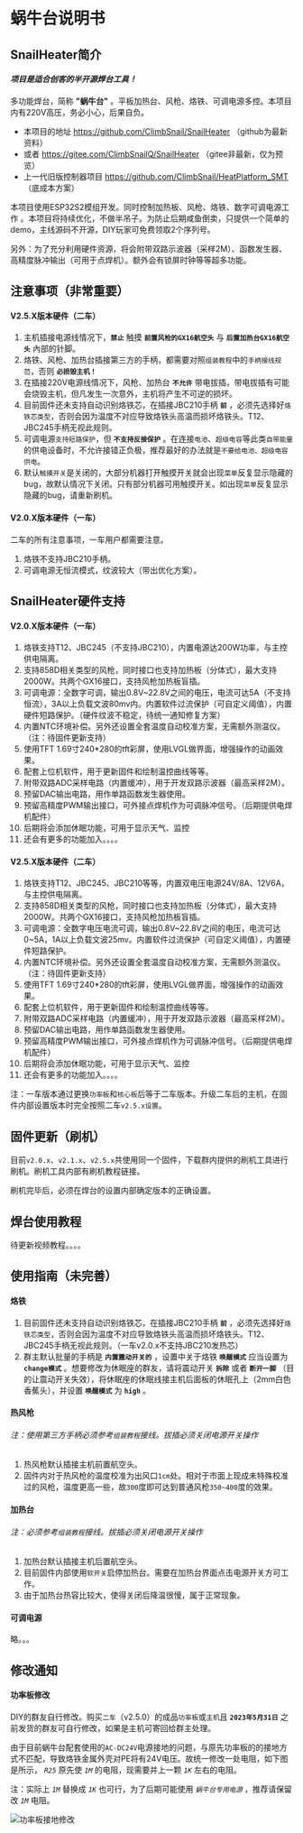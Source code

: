 # 蜗牛台说明书

## SnailHeater简介

#### _项目是适合创客的半开源焊台工具！_

多功能焊台，简称 __"蜗牛台"__ 。平板加热台、风枪、烙铁、可调电源多控。本项目内有220V高压，务必小心，后果自负。

* 本项目的地址 https://github.com/ClimbSnail/SnailHeater （github为最新资料）
* 或者 https://gitee.com/ClimbSnailQ/SnailHeater （gitee非最新，仅为预览）
* 上一代旧版控制器项目 https://github.com/ClimbSnail/HeatPlatform_SMT （底成本方案）

本项目使用ESP32S2模组开发。同时控制加热板、风枪、烙铁、数字可调电源工作 。本项目将持续优化，不做半吊子。为防止后期咸鱼倒卖，只提供一个简单的demo，主线源码不开源，DIY玩家可免费领取2个序列号。

另外：为了充分利用硬件资源，将会附带双路示波器（采样2M）、函数发生器、高精度脉冲输出（可用于点焊机）。额外会有锁屏时钟等等超多功能。


## 注意事项（非常重要）
#### V2.5.X版本硬件（二车）
1. 主机插接电源线情况下，__`禁止`__ 触摸 __`前置风枪的GX16航空头`__ 与 __`后置加热台GX16航空头`__ 內部的针脚。
2. 烙铁、风枪、加热台插接第三方的手柄，都需要对照`组装教程`中的`手柄接线规范`，否则 __`必损毁主机！`__
3. 在插接220V电源线情况下，风枪、加热台 __`不允许`__ 带电拔插，带电拔插有可能会烧毁主机，但凡发生一次意外，主机将产生不可逆的损坏。
4. 目前固件还未支持自动识别烙铁芯，在插接JBC210手柄 __`前`__ ，必须先选择好`烙铁芯类型`，否则会因为温度不对应导致烙铁头高温而损坏烙铁头。T12、JBC245手柄无视此规则。
5. 可调电源`支持短路保护`，但 __`不支持反接保护`__ 。在连接`电池`、`超级电容`等此类`自带能量`的供电设备时，不允许接错正负极，推荐最好的办法就是`不要给电池、超级电容供电`。
6. 默认`触摸开关`是关闭的，大部分机器打开触摸开关就会出现`菜单`反复显示隐藏的bug，故默认情况下关闭。只有部分机器可用触摸开关。如出现`菜单`反复显示隐藏的bug，请重新刷机。

#### V2.0.X版本硬件（一车）
二车的所有注意事项，一车用户都需要注意。
1. 烙铁不支持JBC210手柄。
2. 可调电源无恒流模式，纹波较大（带出优化方案）。


## SnailHeater硬件支持
#### V2.0.X版本硬件（一车）
1. 烙铁支持T12、JBC245（不支持JBC210），内置电源达200W功率，与主控供电隔离。
2. 支持858D相关类型的风枪，同时接口也支持加热板（分体式），最大支持2000W。共两个GX16接口，支持风枪加热板盲插。
3. 可调电源：全数字可调，输出0.8V~22.8V之间的电压，电流可达5A（不支持恒流），3A以上负载文波80mv内。内置软件过流保护（可自定义阈值），内置硬件短路保护。（硬件纹波不稳定，待统一通知修复方案）
4. 内置NTC环境补偿。另外还设置全套温度自动校准方案，无需额外测温仪。（注：待固件更新支持）
5. 使用TFT 1.69寸240*280的tft彩屏，使用LVGL做界面，增强操作的动画效果。
6. 配套上位机软件，用于更新固件和绘制温控曲线等等。
7. 附带双路ADC采样电路（内置缓冲），用于开发双路示波器（最高采样2M）。
8. 预留DAC输出电路，用作单路函数发生器使用。
9. 预留高精度PWM输出接口，可外接点焊机作为可调脉冲信号。（后期提供电焊机配件）
10. 后期将会添加休眠功能，可用于显示天气、监控
11. 还会有更多的功能加入。。。。

#### V2.5.X版本硬件（二车）
1. 烙铁支持T12、JBC245、JBC210等等，内置双电压电源24V/8A、12V6A，与主控供电隔离。
2. 支持858D相关类型的风枪，同时接口也支持加热板（分体式），最大支持2000W。共两个GX16接口，支持风枪加热板盲插。
3. 可调电源：全数字电压电流可调，输出0.8V~22.8V之间的电压，电流可达0~5A，1A以上负载文波25mv。内置软件过流保护（可自定义阈值），内置硬件短路保护。
4. 内置NTC环境补偿。另外还设置全套温度自动校准方案，无需额外测温仪。（注：待固件更新支持）
5. 使用TFT 1.69寸240*280的tft彩屏，使用LVGL做界面，增强操作的动画效果。
6. 配套上位机软件，用于更新固件和绘制温控曲线等等。
7. 附带双路ADC采样电路（内置缓冲），用于开发双路示波器（最高采样2M）。
8. 预留DAC输出电路，用作单路函数发生器使用。
9. 预留高精度PWM输出接口，可外接点焊机作为可调脉冲信号。（后期提供电焊机配件）
10. 后期将会添加休眠功能，可用于显示天气、监控
11. 还会有更多的功能加入。。。。

注：一车版本通过更换`功率板`和`核心板`后等于二车版本。升级二车后的主机，在固件内部设置版本时完全按照二车`v2.5.x设置`。

## 固件更新（刷机）
目前`v2.0.x`、`v2.1.x`、`v2.5.x`共使用同一个固件，下载群内提供的刷机工具进行刷机。刷机工具内部有刷机教程链接。

刷机完毕后，必须在焊台的设置内部确定版本的正确设置。

## 焊台使用教程
待更新视频教程。。。。

## 使用指南（未完善）
#### 烙铁
1. 目前固件还未支持自动识别烙铁芯，在插接JBC210手柄 __`前`__ ，必须先选择好`烙铁芯类型`，否则会因为温度不对应导致烙铁头高温而损坏烙铁头。T12、JBC245手柄无视此规则。（一车v2.0.x不支持JBC210发热芯）
2. 群主默认批量的手柄是 __`内置震动开关的`__ ，设置中关于烙铁 __`唤醒模式`__ 应当设置为 __`change模式`__ 。想要修改为休眠座的群友，请将震动开关 __`拆除`__ 或者 __`断开一脚`__ （目的让震动开关失效），将休眠座的休眠线接主机后面板的休眠孔上（2mm白色香蕉头），并设置 __`唤醒模式`__ 为 __`high`__ 。

#### 热风枪
###### 注：使用第三方手柄必须参考`组装教程`接线。拔插必须关闭电源开关操作
1. 热风枪默认插接主机前置航空头。
2. 固件内对于热风枪的温度校准为出风口`1cm`处。相对于市面上现成未特殊校准过的风枪，温度更高一些，故`300`度即可达到普通风枪`350~400`度的效果。

#### 加热台
###### 注：必须参考`组装教程`接线。拔插必须关闭电源开关操作
1. 加热台默认插接主机后置航空头。
2. 目前固件内部使用`软开关`启停加热台。需要在加热台界面点击电源开关方可工作。
3. 由于加热台热容比较大，使得关闭后降温很慢，属于正常现象。

#### 可调电源
略。。。

## 修改通知
#### 功率板修改
DIY的群友自行修改。购买`二车`（v2.5.0）的成品`功率板`或`主机`且  __`2023年5月31日`__ 之前发货的群友可自行修改，如果是主机可寄回给群主处理。

由于目前蜗牛台配套使用的`AC-DC24V`电源接地的问题，与原先功率板的的接地方式不匹配，导致烙铁金属外壳对PE将有24V电压。故统一修改一处电阻，如下图是所示， _`R25`_ 原先使 _`1M`_ 的电阻，现需要并上一颗 _`1K`_ 左右的电阻。

注：实际上 _`1M`_ 替换成 _`1K`_ 也可行，为了后期可能使用 _`蜗牛台专用电源`_ ，推荐请保留改 _`1M`_ 电阻。

![功率板接地修改](功率板接地修改.jpg)

